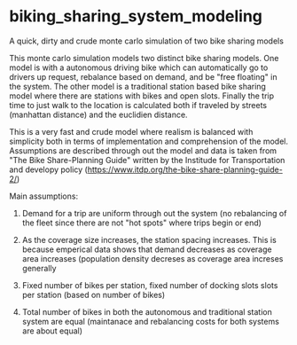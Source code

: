 biking_sharing_system_modeling
==============================
A quick, dirty and crude monte carlo simulation of two bike sharing models

This monte carlo simulation models two distinct bike sharing models.  One model is with a autonomous driving bike which can automatically go to drivers up request, rebalance based on demand, and be "free floating" in the system.  The other model is a traditional station based bike sharing model where there are stations with bikes and open slots.  Finally the trip time to just walk to the location is calculated both if traveled by streets (manhattan distance) and the euclidien distance.

This is a very fast and crude model where realism is balanced with simplicity both in terms of implementation and comprehension of the model. Assumptions are described through out the model and data is taken from "The Bike Share-Planning Guide" written by the Institude for Transportation and developy policy (https://www.itdp.org/the-bike-share-planning-guide-2/)

Main assumptions:   

1) Demand for a trip are uniform through out the system (no rebalancing of the fleet since there are not "hot spots" where trips begin or end)  

2) As the coverage size increases, the station spacing increases.  This is because emperical data shows that demand decreases as coverage area increases (population density decreses as coverage area increses generally  

3) Fixed number of bikes per station, fixed number of docking slots slots per station (based on number of bikes)  

4) Total number of bikes in both the autonomous and traditional station system are equal (maintanace and rebalancing costs for both systems are about equal)  
